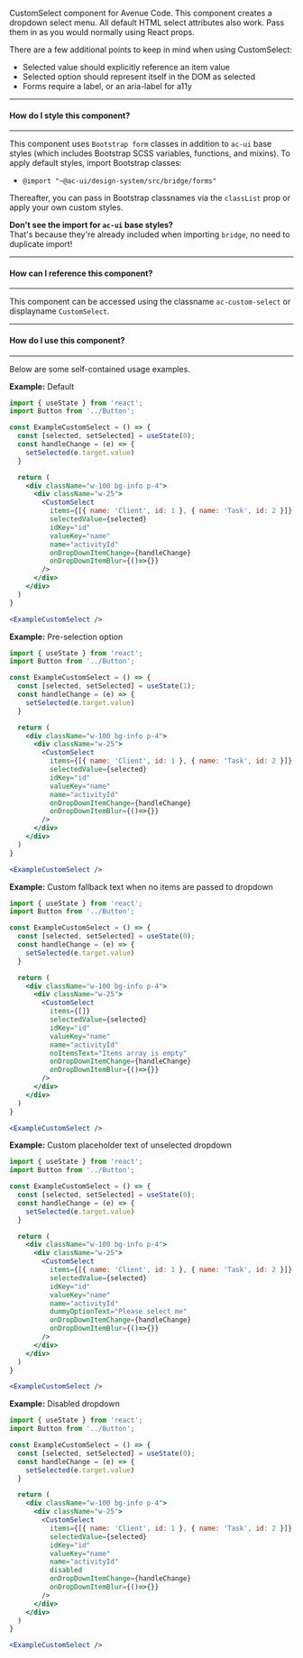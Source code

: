CustomSelect component for Avenue Code.
This component creates a dropdown select menu. All default HTML select attributes also work. Pass them in as you would normally using React props.

There are a few additional points to keep in mind when using CustomSelect:
  * Selected value should explicitly reference an item value
  * Selected option should represent itself in the DOM as selected
  * Forms require a label, or an aria-label for a11y

___
#### **How do I style this component?**
___
This component uses `Bootstrap form` classes in addition to `ac-ui` base styles (which includes Bootstrap SCSS variables, functions, and mixins).
To apply default styles, import Bootstrap classes:
  * `@import "~@ac-ui/design-system/src/bridge/forms"`
  
Thereafter, you can pass in Bootstrap classnames via the `classList` prop or apply your own custom styles.

**Don't see the import for `ac-ui` base styles?**  
That's because they're already included when importing `bridge`, no need to duplicate import!

___
#### **How can I reference this component?**
___
This component can be accessed using the classname `ac-custom-select` or displayname `CustomSelect`.

___
#### **How do I use this component?**
___
Below are some self-contained usage examples.

**Example:** Default
```jsx
import { useState } from 'react';
import Button from '../Button';

const ExampleCustomSelect = () => {
  const [selected, setSelected] = useState(0);
  const handleChange = (e) => {
    setSelected(e.target.value)
  }

  return (
    <div className="w-100 bg-info p-4">
      <div className="w-25">
        <CustomSelect
          items={[{ name: 'Client', id: 1 }, { name: 'Task', id: 2 }]}
          selectedValue={selected}
          idKey="id"
          valueKey="name"
          name="activityId"
          onDropDownItemChange={handleChange}
          onDropDownItemBlur={()=>{}}
        />
      </div>
    </div>
  )
}

<ExampleCustomSelect />
```

**Example:** Pre-selection option
```jsx
import { useState } from 'react';
import Button from '../Button';

const ExampleCustomSelect = () => {
  const [selected, setSelected] = useState(1);
  const handleChange = (e) => {
    setSelected(e.target.value)
  }

  return (
    <div className="w-100 bg-info p-4">
      <div className="w-25">
        <CustomSelect
          items={[{ name: 'Client', id: 1 }, { name: 'Task', id: 2 }]}
          selectedValue={selected}
          idKey="id"
          valueKey="name"
          name="activityId"
          onDropDownItemChange={handleChange}
          onDropDownItemBlur={()=>{}}
        />
      </div>
    </div>
  )
}

<ExampleCustomSelect />
```

**Example:** Custom fallback text when no items are passed to dropdown
```jsx
import { useState } from 'react';
import Button from '../Button';

const ExampleCustomSelect = () => {
  const [selected, setSelected] = useState(0);
  const handleChange = (e) => {
    setSelected(e.target.value)
  }

  return (
    <div className="w-100 bg-info p-4">
      <div className="w-25">
        <CustomSelect
          items={[]}
          selectedValue={selected}
          idKey="id"
          valueKey="name"
          name="activityId"
          noItemsText="Items array is empty"
          onDropDownItemChange={handleChange}
          onDropDownItemBlur={()=>{}}
        />
      </div>
    </div>
  )
}

<ExampleCustomSelect />
```

**Example:** Custom placeholder text of unselected dropdown
```jsx
import { useState } from 'react';
import Button from '../Button';

const ExampleCustomSelect = () => {
  const [selected, setSelected] = useState(0);
  const handleChange = (e) => {
    setSelected(e.target.value)
  }

  return (
    <div className="w-100 bg-info p-4">
      <div className="w-25">
        <CustomSelect
          items={[{ name: 'Client', id: 1 }, { name: 'Task', id: 2 }]}
          selectedValue={selected}
          idKey="id"
          valueKey="name"
          name="activityId"
          dummyOptionText="Please select me"
          onDropDownItemChange={handleChange}
          onDropDownItemBlur={()=>{}}
        />
      </div>
    </div>
  )
}

<ExampleCustomSelect />
```

**Example:** Disabled dropdown
```jsx
import { useState } from 'react';
import Button from '../Button';

const ExampleCustomSelect = () => {
  const [selected, setSelected] = useState(0);
  const handleChange = (e) => {
    setSelected(e.target.value)
  }

  return (
    <div className="w-100 bg-info p-4">
      <div className="w-25">
        <CustomSelect
          items={[{ name: 'Client', id: 1 }, { name: 'Task', id: 2 }]}
          selectedValue={selected}
          idKey="id"
          valueKey="name"
          name="activityId"
          disabled
          onDropDownItemChange={handleChange}
          onDropDownItemBlur={()=>{}}
        />
      </div>
    </div>
  )
}

<ExampleCustomSelect />
```
